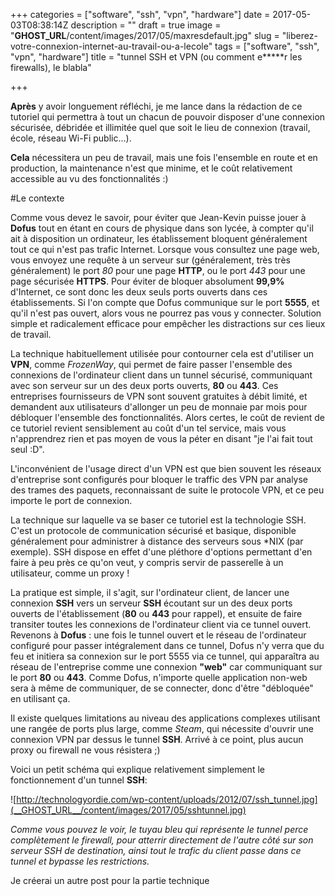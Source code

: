 +++
categories = ["software", "ssh", "vpn", "hardware"]
date = 2017-05-03T08:38:14Z
description = ""
draft = true
image = "__GHOST_URL__/content/images/2017/05/maxresdefault.jpg"
slug = "liberez-votre-connexion-internet-au-travail-ou-a-lecole"
tags = ["software", "ssh", "vpn", "hardware"]
title = "tunnel SSH et VPN (ou comment e*****r les firewalls), le blabla"

+++


**Après** y avoir longuement réfléchi, je me lance dans la rédaction de ce tutoriel qui permettra à tout un chacun de pouvoir disposer d'une connexion sécurisée, débridée et illimitée quel que soit le lieu de connexion (travail, école, réseau Wi-Fi public...).

**Cela** nécessitera un peu de travail, mais une fois l'ensemble en route et en production, la maintenance n'est que minime, et le coût relativement accessible au vu des fonctionnalités :)  

#Le contexte

Comme vous devez le savoir, pour éviter que Jean-Kevin puisse jouer à **Dofus** tout en étant en cours de physique dans son lycée, à compter qu'il ait à disposition un ordinateur, les établissement bloquent généralement tout ce qui n'est pas trafic Internet. Lorsque vous consultez une page web, vous envoyez une requête à un serveur sur (généralement, très très généralement) le port *80* pour une page **HTTP**, ou le port *443* pour une page sécurisée **HTTPS**. 
Pour éviter de bloquer absolument **99,9%** d'Internet, ce sont donc les deux seuls ports ouverts dans ces établissements. Si l'on compte que Dofus communique sur le port **5555**, et qu'il n'est pas ouvert, alors vous ne pourrez pas vous y connecter. Solution simple et radicalement efficace pour empêcher les distractions sur ces lieux de travail.

La technique habituellement utilisée pour contourner cela est d'utiliser un **VPN**, comme *FrozenWay*, qui permet de faire passer l'ensemble des connexions de l'ordinateur client dans un tunnel sécurisé, communiquant avec son serveur sur un des deux ports ouverts, **80** ou **443**. Ces entreprises fournisseurs de VPN sont souvent gratuites à débit limité, et demandent aux utilisateurs d'allonger un peu de monnaie par mois pour débloquer l'ensemble des fonctionnalités. Alors certes, le coût de revient de ce tutoriel revient sensiblement au coût d'un tel service, mais vous n'apprendrez rien et pas moyen de vous la péter en disant "je l'ai fait tout seul :D".

L'inconvénient de l'usage direct d'un VPN est que bien souvent les réseaux d'entreprise sont configurés pour bloquer le traffic des VPN par analyse des trames des paquets, reconnaissant de suite le protocole VPN, et ce peu importe le port de connexion.

La technique sur laquelle va se baser ce tutoriel est la technologie SSH. C'est un protocole de communication sécurisé et basique, disponible généralement pour administrer à distance des serveurs sous *NIX (par exemple). SSH dispose en effet d'une pléthore d'options permettant d'en faire à peu près ce qu'on veut, y compris servir de passerelle à un utilisateur, comme un proxy !

La pratique est simple, il s'agit, sur l'ordinateur client, de lancer une connexion **SSH** vers un serveur **SSH** écoutant sur un des deux ports ouverts de l'établissement (**80** ou **443** pour rappel), et ensuite de faire transiter toutes les connexions de l'ordinateur client via ce tunnel ouvert. 
Revenons à **Dofus** : une fois le tunnel ouvert et le réseau de l'ordinateur configuré pour passer intégralement dans ce tunnel, Dofus n'y verra que du feu et initiera sa connexion sur le port 5555 via ce tunnel, qui apparaîtra au réseau de l'entreprise comme une connexion **"web"** car communiquant sur le port **80** ou **443**. Comme Dofus, n'importe quelle application non-web sera à même de communiquer, de se connecter, donc d'être "débloquée" en utilisant ça.

Il existe quelques limitations au niveau des applications complexes utilisant une rangée de ports plus large, comme *Steam*, qui nécessite d'ouvrir une connexion VPN par dessus le tunnel **SSH**. Arrivé à ce point, plus aucun proxy ou firewall ne vous résistera ;)

Voici un petit schéma qui explique relativement simplement le fonctionnement d'un tunnel **SSH**:

![http://technologyordie.com/wp-content/uploads/2012/07/ssh_tunnel.jpg](__GHOST_URL__/content/images/2017/05/sshtunnel.jpg)

*Comme vous pouvez le voir, le tuyau bleu qui représente le tunnel perce complètement le firewall, pour atterrir directement de l'autre côté sur son serveur SSH de destination, ainsi tout le trafic du client passe dans ce tunnel et bypasse les restrictions.*

Je créerai un autre post pour la partie technique

